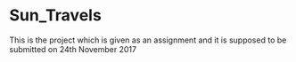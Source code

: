 # Sun_Travels
This is the project which is given as an assignment and it is supposed to be submitted on 24th November 2017